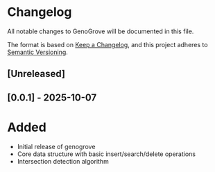 # Changelog

All notable changes to GenoGrove will be documented in this file.

The format is based on [Keep a Changelog](https://keepachangelog.com/en/1.0.0/),
and this project adheres to [Semantic Versioning](https://semver.org/spec/v2.0.0.html).

## [Unreleased]

## [0.0.1] - 2025-10-07

# Added
- Initial release of genogrove 
- Core data structure with basic insert/search/delete operations
- Intersection detection algorithm